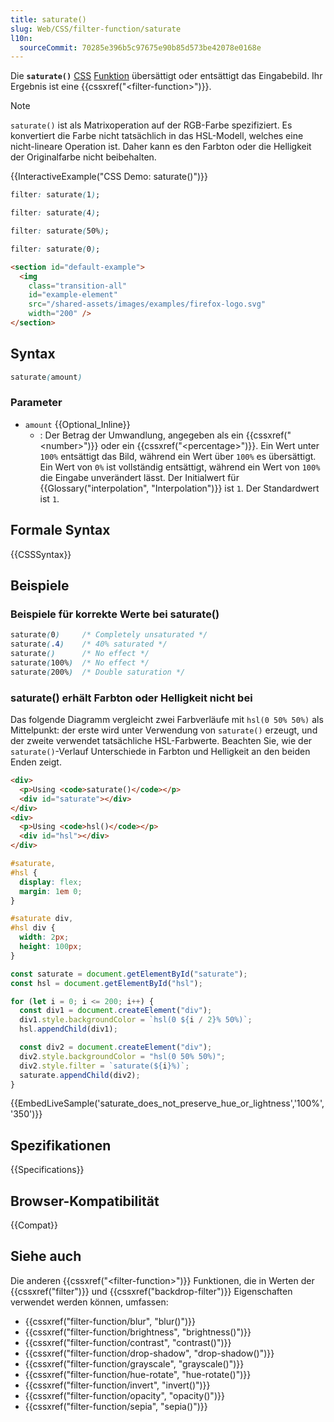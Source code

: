 ```yaml
---
title: saturate()
slug: Web/CSS/filter-function/saturate
l10n:
  sourceCommit: 70285e396b5c97675e90b85d573be42078e0168e
---
```


Die **`saturate()`** [CSS](/de/docs/Web/CSS) [Funktion](/de/docs/Web/CSS/CSS_values_and_units/CSS_value_functions) übersättigt oder entsättigt das Eingabebild. Ihr Ergebnis ist eine {{cssxref("&lt;filter-function&gt;")}}.

> [!NOTE]
> `saturate()` ist als Matrixoperation auf der RGB-Farbe spezifiziert. Es konvertiert die Farbe nicht tatsächlich in das HSL-Modell, welches eine nicht-lineare Operation ist. Daher kann es den Farbton oder die Helligkeit der Originalfarbe nicht beibehalten.

{{InteractiveExample("CSS Demo: saturate()")}}

```css interactive-example-choice
filter: saturate(1);
```

```css interactive-example-choice
filter: saturate(4);
```

```css interactive-example-choice
filter: saturate(50%);
```

```css interactive-example-choice
filter: saturate(0);
```

```html interactive-example
<section id="default-example">
  <img
    class="transition-all"
    id="example-element"
    src="/shared-assets/images/examples/firefox-logo.svg"
    width="200" />
</section>
```

## Syntax

```css
saturate(amount)
```

### Parameter

- `amount` {{Optional_Inline}}
  - : Der Betrag der Umwandlung, angegeben als ein {{cssxref("&lt;number&gt;")}} oder ein {{cssxref("&lt;percentage&gt;")}}. Ein Wert unter `100%` entsättigt das Bild, während ein Wert über `100%` es übersättigt. Ein Wert von `0%` ist vollständig entsättigt, während ein Wert von `100%` die Eingabe unverändert lässt. Der Initialwert für {{Glossary("interpolation", "Interpolation")}} ist `1`. Der Standardwert ist `1`.

## Formale Syntax

{{CSSSyntax}}

## Beispiele

### Beispiele für korrekte Werte bei saturate()

```css
saturate(0)     /* Completely unsaturated */
saturate(.4)    /* 40% saturated */
saturate()      /* No effect */
saturate(100%)  /* No effect */
saturate(200%)  /* Double saturation */
```

### saturate() erhält Farbton oder Helligkeit nicht bei

Das folgende Diagramm vergleicht zwei Farbverläufe mit `hsl(0 50% 50%)` als Mittelpunkt: der erste wird unter Verwendung von `saturate()` erzeugt, und der zweite verwendet tatsächliche HSL-Farbwerte. Beachten Sie, wie der `saturate()`-Verlauf Unterschiede in Farbton und Helligkeit an den beiden Enden zeigt.

```html
<div>
  <p>Using <code>saturate()</code></p>
  <div id="saturate"></div>
</div>
<div>
  <p>Using <code>hsl()</code></p>
  <div id="hsl"></div>
</div>
```

```css hidden
#saturate,
#hsl {
  display: flex;
  margin: 1em 0;
}

#saturate div,
#hsl div {
  width: 2px;
  height: 100px;
}
```

```js
const saturate = document.getElementById("saturate");
const hsl = document.getElementById("hsl");

for (let i = 0; i <= 200; i++) {
  const div1 = document.createElement("div");
  div1.style.backgroundColor = `hsl(0 ${i / 2}% 50%)`;
  hsl.appendChild(div1);

  const div2 = document.createElement("div");
  div2.style.backgroundColor = "hsl(0 50% 50%)";
  div2.style.filter = `saturate(${i}%)`;
  saturate.appendChild(div2);
}
```

{{EmbedLiveSample('saturate_does_not_preserve_hue_or_lightness','100%','350')}}

## Spezifikationen

{{Specifications}}

## Browser-Kompatibilität

{{Compat}}

## Siehe auch

Die anderen {{cssxref("&lt;filter-function&gt;")}} Funktionen, die in Werten der {{cssxref("filter")}} und {{cssxref("backdrop-filter")}} Eigenschaften verwendet werden können, umfassen:

- {{cssxref("filter-function/blur", "blur()")}}
- {{cssxref("filter-function/brightness", "brightness()")}}
- {{cssxref("filter-function/contrast", "contrast()")}}
- {{cssxref("filter-function/drop-shadow", "drop-shadow()")}}
- {{cssxref("filter-function/grayscale", "grayscale()")}}
- {{cssxref("filter-function/hue-rotate", "hue-rotate()")}}
- {{cssxref("filter-function/invert", "invert()")}}
- {{cssxref("filter-function/opacity", "opacity()")}}
- {{cssxref("filter-function/sepia", "sepia()")}}
